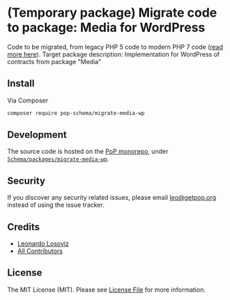 # (Temporary package) Migrate code to package: Media for WordPress

Code to be migrated, from legacy PHP 5 code to modern PHP 7 code ([read more here](https://github.com/leoloso/PoP#codebase-migration)). Target package description:  Implementation for WordPress of contracts from package "Media"

## Install

Via Composer

``` bash
composer require pop-schema/migrate-media-wp
```

## Development

The source code is hosted on the [PoP monorepo](https://github.com/leoloso/PoP), under [`Schema/packages/migrate-media-wp`](https://github.com/leoloso/PoP/tree/master/layers/Schema/packages/migrate-media-wp).

## Security

If you discover any security related issues, please email leo@getpop.org instead of using the issue tracker.

## Credits

- [Leonardo Losoviz][link-author]
- [All Contributors][link-contributors]

## License

The MIT License (MIT). Please see [License File](LICENSE.md) for more information.

[ico-version]: https://img.shields.io/packagist/v/pop-schema/media-wp.svg?style=flat-square
[ico-license]: https://img.shields.io/badge/license-MIT-brightgreen.svg?style=flat-square
[ico-travis]: https://img.shields.io/travis/pop-schema/media-wp/master.svg?style=flat-square
[ico-scrutinizer]: https://img.shields.io/scrutinizer/coverage/g/pop-schema/media-wp.svg?style=flat-square
[ico-code-quality]: https://img.shields.io/scrutinizer/g/pop-schema/media-wp.svg?style=flat-square
[ico-downloads]: https://img.shields.io/packagist/dt/pop-schema/media-wp.svg?style=flat-square

[link-packagist]: https://packagist.org/packages/pop-schema/media-wp
[link-travis]: https://travis-ci.org/pop-schema/media-wp
[link-scrutinizer]: https://scrutinizer-ci.com/g/pop-schema/media-wp/code-structure
[link-code-quality]: https://scrutinizer-ci.com/g/pop-schema/media-wp
[link-downloads]: https://packagist.org/packages/pop-schema/media-wp
[link-author]: https://github.com/leoloso
[link-contributors]: ../../../../../../contributors
